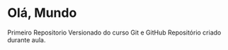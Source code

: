 # Olá, Mundo
 Primeiro Repositorio Versionado do curso Git e GitHub
 Repositório criado durante aula.
